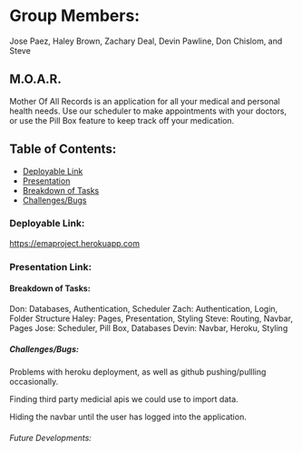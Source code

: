 # Group Members:
Jose Paez, Haley Brown, Zachary Deal, Devin Pawline, Don Chislom, and Steve 

## M.O.A.R.  
Mother Of All Records is an application for all your medical and personal health needs. Use our scheduler to make appointments with your doctors, or use the Pill Box feature to keep track off your medication. 
## Table of Contents:
* [Deployable Link](#deployable)
* [Presentation](#presentation)
* [Breakdown of Tasks](#breakdown)
* [Challenges/Bugs](#challenges)
### Deployable Link:
https://emaproject.herokuapp.com
### Presentation Link:

#### Breakdown of Tasks:
Don: Databases, Authentication, Scheduler
Zach: Authentication, Login, Folder Structure 
Haley: Pages, Presentation, Styling
Steve: Routing, Navbar, Pages
Jose: Scheduler, Pill Box, Databases
Devin: Navbar, Heroku, Styling

##### Challenges/Bugs:
Problems with heroku deployment, as well as github pushing/pullling occasionally.

Finding third party medicial apis we could use to import data.

Hiding the navbar until the user has logged into the application.

###### Future Developments:




    
 